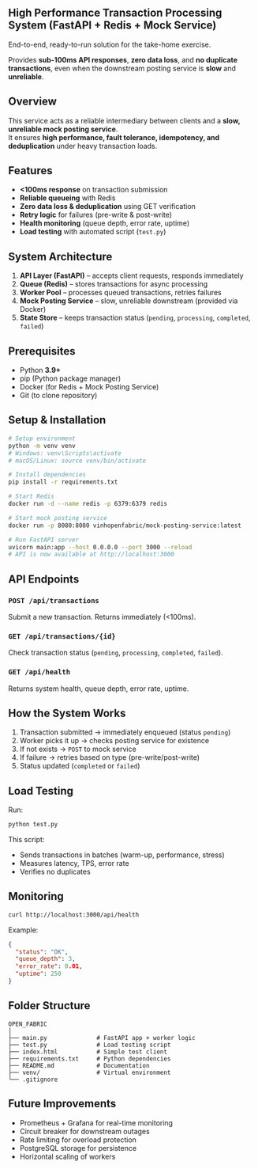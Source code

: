 
## High Performance Transaction Processing System (FastAPI + Redis + Mock Service)

End-to-end, ready-to-run solution for the take-home exercise.  

Provides **sub-100ms API responses**, **zero data loss**, and **no duplicate transactions**, even when the downstream posting service is **slow** and **unreliable**.  


##  Overview
This service acts as a reliable intermediary between clients and a **slow, unreliable mock posting service**.  
It ensures **high performance, fault tolerance, idempotency, and deduplication** under heavy transaction loads.



##  Features
- **<100ms response** on transaction submission  
- **Reliable queueing** with Redis  
- **Zero data loss & deduplication** using GET verification  
- **Retry logic** for failures (pre-write & post-write)  
- **Health monitoring** (queue depth, error rate, uptime)  
- **Load testing** with automated script (`test.py`)  


## System Architecture
1. **API Layer (FastAPI)** – accepts client requests, responds immediately  
2. **Queue (Redis)** – stores transactions for async processing  
3. **Worker Pool** – processes queued transactions, retries failures  
4. **Mock Posting Service** – slow, unreliable downstream (provided via Docker)  
5. **State Store** – keeps transaction status (`pending`, `processing`, `completed`, `failed`)  


## Prerequisites
- Python **3.9+**  
- pip (Python package manager)  
- Docker (for Redis + Mock Posting Service)  
- Git (to clone repository)  

## Setup & Installation
```bash
# Setup environment
python -m venv venv
# Windows: venv\Scripts\activate
# macOS/Linux: source venv/bin/activate

# Install dependencies
pip install -r requirements.txt

# Start Redis
docker run -d --name redis -p 6379:6379 redis

# Start mock posting service
docker run -p 8080:8080 vinhopenfabric/mock-posting-service:latest

# Run FastAPI server
uvicorn main:app --host 0.0.0.0 --port 3000 --reload
# API is now available at http://localhost:3000
````

## API Endpoints

### `POST /api/transactions`

Submit a new transaction. Returns immediately (<100ms).

### `GET /api/transactions/{id}`

Check transaction status (`pending`, `processing`, `completed`, `failed`).

### `GET /api/health`

Returns system health, queue depth, error rate, uptime.


##  How the System Works

1. Transaction submitted → immediately enqueued (status `pending`)
2. Worker picks it up → checks posting service for existence
3. If not exists → `POST` to mock service
4. If failure → retries based on type (pre-write/post-write)
5. Status updated (`completed` or `failed`)



## Load Testing

Run:

```bash
python test.py
```

This script:

* Sends transactions in batches (warm-up, performance, stress)
* Measures latency, TPS, error rate
* Verifies no duplicates

## Monitoring

```bash
curl http://localhost:3000/api/health
```

Example:

```json
{
  "status": "OK",
  "queue_depth": 3,
  "error_rate": 0.01,
  "uptime": 250
}
```


## Folder Structure

```
OPEN_FABRIC
│
├── main.py              # FastAPI app + worker logic
├── test.py              # Load testing script
├── index.html           # Simple test client
├── requirements.txt     # Python dependencies
├── README.md            # Documentation
├── venv/                # Virtual environment
└── .gitignore
```


## Future Improvements

* Prometheus + Grafana for real-time monitoring
* Circuit breaker for downstream outages
* Rate limiting for overload protection
* PostgreSQL storage for persistence
* Horizontal scaling of workers



